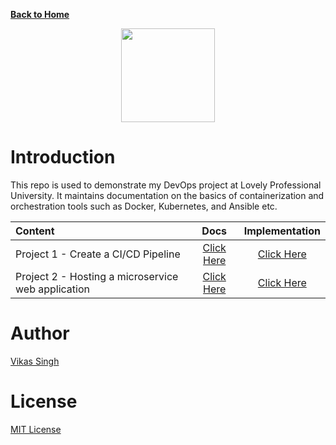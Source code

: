 [**Back to Home**](my-apphttps://github.com/xanderbilla/ExamPrep-Workspace/wiki)

<center>
<img src='https://seeklogo.com/images/D/devops-logo-CDF1353483-seeklogo.com.png' height=150 align="center"/>
</center>

# Introduction

This repo is used to demonstrate my DevOps project at Lovely Professional University. It maintains documentation on the basics of containerization and orchestration tools such as Docker, Kubernetes, and Ansible etc.

| Content          | Docs               | Implementation |
| :--------------- | :----------------: | :-------------: |
| Project 1 - Create a CI/CD Pipeline | [Click Here](https://github.com/xanderbilla/ExamPrep-Workspace/wiki/Project-1-%E2%80%90-Create-a-CI-CD-Pipeline)| [Click Here](https://github.com/xanderbilla/https://github.com/xanderbilla/ExamPrep-Workspace/blob/main/Project%201%20-%20Create%20a%20CI-CD%20Pipeline/README.md)|| 
| Project 2 - Hosting a microservice web application | [Click Here](https://github.com/xanderbilla/ExamPrep-Workspace/wiki/Project-2-%E2%80%90-Hosting-a-microservice-web-application)| [Click Here](https://github.com/xanderbilla/ExamPrep-Workspace/blob/main/Project%202%20-%20Hosting%20a%20microservice%20web%20application/README.md)|

# Author

[Vikas Singh](https://xanderbilla.com)

# License

[MIT License](https://github.com/xanderbilla/ExamPrep-Workspace/blob/main/LICENSE)